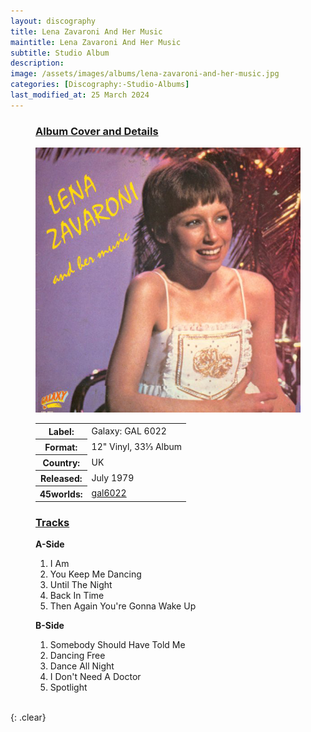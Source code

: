 ```yaml
---
layout: discography
title: Lena Zavaroni And Her Music
maintitle: Lena Zavaroni And Her Music
subtitle: Studio Album
description: 
image: /assets/images/albums/lena-zavaroni-and-her-music.jpg
categories: [Discography:-Studio-Albums]
last_modified_at: 25 March 2024
---
```


<figure class="fig1">
<h3 id="infobox1"><a href="#infobox1">Album Cover and Details</a></h3>
<img src="/assets/images/albums/lena-zavaroni-and-her-music.jpg" class="full-width" alt="Front Cover for the album Lena Zavaroni And Her Music (1979)" />
<figcaption>
<table>
<tr><th>Label:</th><td>Galaxy: GAL 6022</td></tr>
<tr><th>Format:</th><td>12" Vinyl, 33⅓ Album</td></tr>
<tr><th>Country:</th><td>UK</td></tr>
<tr><th>Released:</th><td>July 1979</td></tr>
<tr class="split"><th>45worlds:</th><td><a class="external-link" href="http://www.45worlds.com/vinyl/album/gal6022">gal6022</a></td></tr>
</table>
</figcaption>
</figure>

<figure class="fig2">
<h3 id="infobox2"><a href="#infobox2">Tracks</a></h3>
<figcaption>
<strong>A-Side</strong>
</figcaption>
<ol>
<li>I Am</li>
<li>You Keep Me Dancing</li>
<li>Until The Night</li>
<li>Back In Time</li>
<li>Then Again You're Gonna Wake Up</li>
</ol>
<figcaption>
<strong>B-Side</strong>
</figcaption>
<ol>
<li>Somebody Should Have Told Me</li>
<li>Dancing Free</li>
<li>Dance All Night</li>
<li>I Don't Need A Doctor</li>
<li>Spotlight</li>
</ol>
</figure>

<br />{: .clear}

